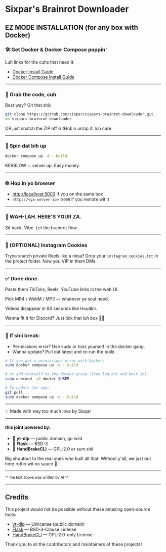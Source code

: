 # Sixpar's Brainrot Downloader

## EZ MODE INSTALLATION (for any box with Docker)

### 🛠️ Get Docker & Docker Compose poppin'

Luh links for the cuhs that need it:
- [Docker Install Guide](https://docs.docker.com/get-docker/)
- [Docker Compose Install Guide](https://docs.docker.com/compose/install/)

---

### 💾 Grab the code, cuh

Best way? Git that shii:

```sh
git clone https://github.com/sixpar/sixpars-brainrot-downloader.git
cd sixpars-brainrot-downloader
```

OR just snatch the ZIP off GitHub n unzip it. Ion care.

---

### 🚀 Spin dat bih up

```sh
docker compose up -d --build
```

KERBLOW 💥 server up. Easy money.

---

### 🌐 Hop in yo browser

- [http://localhost:5000](http://localhost:5000) if you on the same box
- `http://<ya-server-ip>:5000` if you remote wit it

---

### 🍕 WAH-LAH. HERE'S YOUR ZA.

Sit back. Vibe. Let the brainrot flow.

---

### 🔐 (OPTIONAL) Instagram Cookies

Tryna snatch private Reels like a ninja? Drop your `instagram_cookies.txt` in the project folder. Now you VIP in them DMs.

---

### ✅ Done done.

Paste them TikToks, Reels, YouTube links in the web UI.

Pick MP4 / WebM / MP3 — whatever ya soul need.

Videos disappear in 60 seconds like Houdini.

Wanna fit it for Discord? Just tick that luh box 🧠✅

---

### 🧯 If shii break:

- Permissions error? Use sudo or toss yourself in the docker gang.
- Wanna update? Pull dat latest and re-run the build.

```sh
# If you get a permissions error with Docker:
sudo docker compose up -d --build

# Or add yourself to the docker group (then log out and back in):
sudo usermod -aG docker $USER

# To update the app:
git pull
sudo docker compose up -d --build
```

---

✨ Made with way too much love by Sixpar

---

#### this joint powered by:

- 🧪 **yt-dlp** — public domain, go wild
- 🧼 **Flask** — BSD-3
- 🔁 **HandBrakeCLI** — GPL-2.0 or sum shii

Big shoutout to the real ones who built all that. Without y'all, we just out here rottin wit no sauce 💯

---

<sub>^^ the text above was written by AI ^^</sub>

---

## Credits

This project would not be possible without these amazing open-source tools:

- [yt-dlp](https://github.com/yt-dlp/yt-dlp) — Unlicense (public domain)
- [Flask](https://flask.palletsprojects.com/) — BSD-3-Clause License
- [HandBrakeCLI](https://handbrake.fr/) — GPL-2.0-only License

Thank you to all the contributors and maintainers of these projects! 